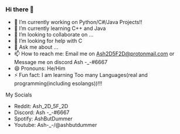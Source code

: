 ### Hi there 👋

- 🔭 I’m currently working on Python/C#/Java Projects!!
- 🌱 I’m currently learning C++ and Java
- 👯 I’m looking to collaborate on ...
- 🤔 I’m looking for help with C
- 💬 Ask me about ...
- 📫 How to reach me: Email me on Ash2D5F2D@protonmail.com or Message me on discord Ash -_-#6667
- 😄 Pronouns: He/Him
- ⚡ Fun fact: I am learning Too many Languages(real and programming(including esolangs))!!!

My Socials
- Reddit: Ash_2D_5F_2D
- Discord: Ash -_-#6667
- Spotify: AshButDummer
- Youtube: Ash-_-/@ashbutdummer
